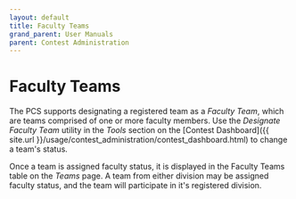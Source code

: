 ```yaml
---
layout: default
title: Faculty Teams
grand_parent: User Manuals
parent: Contest Administration
---
```


# Faculty Teams

The PCS supports designating a registered team as a *Faculty Team*, which are teams comprised of one or more faculty members. Use the *Designate Faculty Team* utility in the *Tools* section on the [Contest Dashboard]({{ site.url }}/usage/contest_administration/contest_dashboard.html) to change a team's status.

Once a team is assigned faculty status, it is displayed in the Faculty Teams table on the *Teams* page. A team from either division may be assigned faculty status, and the team will participate in it's registered division.


